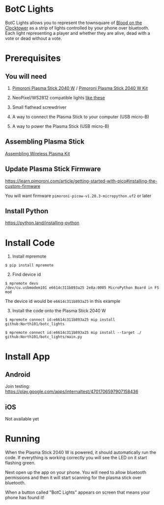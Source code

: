 # BotC Lights #

BotC Lights allows you to represent the townsquare of [Blood on the Clocktower](https://bloodontheclocktower.com) as a strip of lights controlled by your phone over bluetooth. Each light representing a player and whether they are alive, dead with a vote or dead without a vote.

# Prerequisites  #

## You will need ##

1. [Pimoroni Plasma Stick 2040 W](https://shop.pimoroni.com/products/plasma-stick-2040-w?variant=40359072301139) / [Pimoroni Plasma Stick 2040 W Kit](https://shop.pimoroni.com/products/wireless-plasma-kit?variant=40372594704467)

2. NeoPixel/WS2812 compatible lights [like these](https://shop.pimoroni.com/products/5m-flexible-rgb-led-wire-50-rgb-leds-aka-neopixel-ws2812-sk6812?variant=40384556171347)

3. Small flathead screwdriver

4. A way to connect the Plasma Stick to your computer (USB micro-B)

5. A way to power the Plasma Stick (USB micro-B)

## Assembling Plasma Stick ##

[Assembling Wireless Plasma Kit](https://learn.pimoroni.com/article/assembling-wireless-plasma-kit)

## Update Plasma Stick Firmware ##

https://learn.pimoroni.com/article/getting-started-with-pico#installing-the-custom-firmware

You will want firmware `pimoroni-picow-v1.20.3-micropython.uf2` or later

## Install Python ##
https://python.land/installing-python

# Install Code #

1. Install mpremote
```console
$ pip install mpremote
```

2. Find device id
```console
$ mpremote devs
/dev/cu.usbmodem101 e6614c311b893a25 2e8a:0005 MicroPython Board in FS mod
```
The device id would be `e6614c311b893a25` in this example

3. Install the code onto the Plasma Stick 2040 W
```console
$ mpremote connect id:e6614c311b893a25 mip install github:North101/botc_lights

$ mpremote connect id:e6614c311b893a25 mip install --target ./ github:North101/botc_lights/main.py
```

# Install App #

## Android ##

Join testing: https://play.google.com/apps/internaltest/4701706597907158436

## iOS ##

Not available yet

# Running #

When the Plasma Stick 2040 W is powered, it should automatically run the code. If everything is working correctly you will see the LED on it start flashing green.

Next open up the app on your phone. You will need to allow bluetooth permissions and then it will start scanning for the plasma stick over bluetooth.

When a button called "BotC Lights" appears on screen that means your phone has found it!
